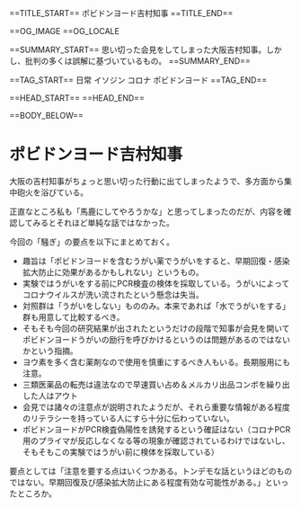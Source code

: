 ==TITLE_START==
ポビドンヨード吉村知事
==TITLE_END==

==OG_IMAGE 
==OG_LOCALE 

==SUMMARY_START==
思い切った会見をしてしまった大阪吉村知事。しかし、批判の多くは誤解に基づいているもの。
==SUMMARY_END==

==TAG_START==
日常 イソジン コロナ ポビドンヨード
==TAG_END==

==HEAD_START==
==HEAD_END==

==BODY_BELOW==

# ポビドンヨード吉村知事

大阪の吉村知事がちょっと思い切った行動に出てしまったようで、多方面から集中砲火を浴びている。

正直なところ私も「馬鹿にしてやろうかな」と思ってしまったのだが、内容を確認してみるとそれほど単純な話ではなかった。

今回の「騒ぎ」の要点を以下にまとめておく。

* 趣旨は「ポビドンヨードを含むうがい薬でうがいをすると、早期回復・感染拡大防止に効果があるかもしれない」というもの。
* 実験ではうがいをする前にPCR検査の検体を採取している。うがいによってコロナウイルスが洗い流されたという懸念は失当。
* 対照群は「うがいをしない」もののみ。本来であれば「水でうがいをする」群も用意して比較するべき。
* そもそも今回の研究結果が出されたというだけの段階で知事が会見を開いてポビドンヨードうがいの励行を呼びかけるというのは問題があるのではないかという指摘。
* ヨウ素を多く含む薬剤なので使用を慎重にするべき人もいる。長期服用にも注意。
* 三類医薬品の転売は違法なので早速買い占め＆メルカリ出品コンボを繰り出した人はアウト
* 会見では諸々の注意点が説明されたようだが、それら重要な情報がある程度のリテラシーを持っている人にすら十分に伝わっていない。
* ポビドンヨードがPCR検査偽陽性を誘発するという確証はない（コロナPCR用のプライマが反応しなくなる等の現象が確認されているわけではないし、そもそもこの実験ではうがい前に検体を採取している）

要点としては「注意を要する点はいくつかある。トンデモな話というほどのものではない。早期回復及び感染拡大防止にある程度有効な可能性がある。」といったところか。
